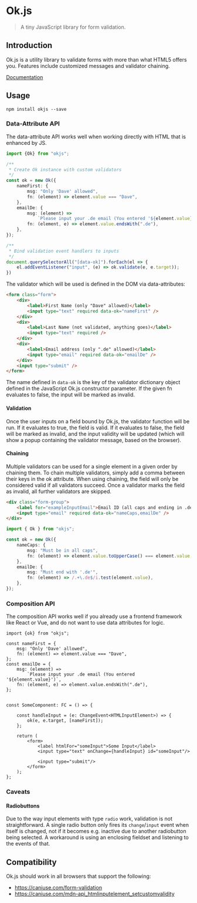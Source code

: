 # Ok.js

> A tiny JavaScript library for form validation.

## Introduction

Ok.js is a utility library to validate forms with more than what HTML5 offers you. Features include customized messages and validator chaining.

[Documentation](https://felixrilling.github.io/ok/)

## Usage

```shell
npm install okjs --save
```

### Data-Attribute API

The data-attribute API works well when working directly with HTML that is enhanced by JS.

```typescript
import {Ok} from "okjs";

/**
 * Create Ok instance with custom validators
 */
const ok = new Ok({
	nameFirst: {
		msg: "Only 'Dave' allowed",
		fn: (element) => element.value === "Dave",
	},
	emailDe: {
		msg: (element) =>
			`Please input your .de email (You entered '${element.value}')`,
		fn: (element, e) => element.value.endsWith(".de"),
	},
});

/**
 * Bind validation event handlers to inputs
 */
document.querySelectorAll("[data-ok]").forEach(el => {
	el.addEventListener("input", (e) => ok.validate(e, e.target));
})
```

The validator which will be used is defined in the DOM via data-attributes:

```html
<form class="form">
	<div>
		<label>First Name (only "Dave" allowed)</label>
		<input type="text" required data-ok="nameFirst" />
	</div>
	<div>
		<label>Last Name (not validated, anything goes)</label>
		<input type="text" required />
	</div>
	<div>
		<label>Email address (only ".de" allowed)</label>
		<input type="email" required data-ok="emailDe" />
	</div>
	<input type="submit" />
</form>
```

The name defined in `data-ok` is the key of the validator dictionary object defined in the JavaScript Ok.js constructor parameter. If the given fn evaluates to false, the input will be marked as invalid.

#### Validation

Once the user inputs on a field bound by Ok.js, the validator function will be run. If it evaluates to true, the field is valid. If it evaluates to false, the field will be marked as invalid, and the input validity will be updated (which will show a popup containing the validator message, based on the browser).

#### Chaining

Multiple validators can be used for a single element in a given order by chaining them. To chain multiple validators, simply add a comma between their keys in the ok attribute. When using chaining, the field will only be considered valid if all validators succeed. Once a validator marks the field as invalid, all further validators are skipped.

```html
<div class="form-group">
	<label for="exampleInputEmail">Email ID (all caps and ending in .de)</label>
	<input type="email" required data-ok="nameCaps,emailDe" />
</div>
```

```typescript
import { Ok } from "okjs";

const ok = new Ok({
	nameCaps: {
		msg: "Must be in all caps",
		fn: (element) => element.value.toUpperCase() === element.value,
	},
	emailDe: {
		msg: "Must end with '.de'",
		fn: (element) => /.+\.de$/i.test(element.value),
	},
});
```

### Composition API

The composition API works well if you already use a frontend framework like React or Vue, and do not want to use data attributes for logic.

```tsx
import {ok} from "okjs";

const nameFirst = {
    msg: "Only 'Dave' allowed",
    fn: (element) => element.value === "Dave",
};
const emailDe = {
    msg: (element) =>
        `Please input your .de email (You entered '${element.value}')`,
    fn: (element, e) => element.value.endsWith(".de"),
};


const SomeComponent: FC = () => {

    const handleInput = (e: ChangeEvent<HTMLInputElement>) => {
        ok(e, e.target, [nameFirst]);
    };

    return (
        <form>
            <label htmlFor="someInput">Some Input</label>
            <input type="text" onChange={handleInput} id="someInput"/>

            <input type="submit"/>
        </form>
    );
};

```

### Caveats

#### Radiobuttons

Due to the way input elements with type `radio` work, validation is not straightforward. A single radio button only fires its `change`/`input` event when itself is changed, not if it becomes e.g. inactive due to another radiobutton being selected. A workaround is using an enclosing fieldset and listening to the events of that.

## Compatibility

Ok.js should work in all browsers that support the following:

-   <https://caniuse.com/form-validation>
-   <https://caniuse.com/mdn-api_htmlinputelement_setcustomvalidity>
